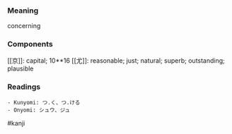 ### Meaning

concerning

### Components

[[京]]: capital; 10**16 [[尤]]: reasonable; just; natural; superb; outstanding; plausible

### Readings

```
- Kunyomi: つ.く、つ.ける
- Onyomi: シュウ、ジュ
```

#kanji